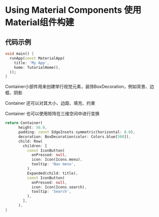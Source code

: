 # Using Material Components 使用Material组件构建

## 代码示例

```dart
void main() {
  runApp(const MaterialApp(
    title: 'My App',
    home: TutorialHome(),
  ));
}
```

Container小部件用来创建举行视觉元素，装饰BoxDecoration，例如背景、边框、阴影

Container 还可以对其大小、边距、填充、约束

Container 也可以使用矩阵在三维空间中进行变换


```dart
return Container(
      height: 56.0,
      padding: const EdgeInsets.symmetric(horizontal: 8.0),
      decoration: BoxDecoration(color: Colors.blue[500]),
      child: Row(
        children: [
          const IconButton(
            onPressed: null,
            icon: Icon(Icons.menu),
            tooltip: 'Nav menu',
          ),
          Expanded(child: title),
          const IconButton(
            onPressed: null,
            icon: Icon(Icons.search),
            tooltip: 'Search',
          ),
        ],
      ),
}
```